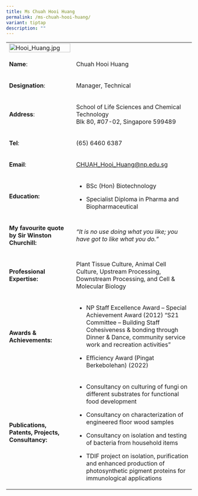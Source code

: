 ```yaml
---
title: Ms Chuah Hooi Huang
permalink: /ms-chuah-hooi-huang/
variant: tiptap
description: ""
---
```

<table>
<tbody>
<tr>
<td rowspan="1" colspan="1">
<div class="isomer-image-wrapper">
<img style="width: 100%" height="auto" width="100%" alt="Hooi_Huang.jpg" src="https://graduation.np.edu.sg/staffdirectory/lsct/PublishingImages/Hooi_Huang.jpg">
</div>
</td>
<td rowspan="1" colspan="1">
<p></p>
</td>
</tr>
<tr>
<td rowspan="1" colspan="1">
<p><strong>Name</strong>:&nbsp;&nbsp;&nbsp;&nbsp;&nbsp;&nbsp;&nbsp;&nbsp;&nbsp;&nbsp;&nbsp;&nbsp;&nbsp;&nbsp;&nbsp;&nbsp;&nbsp;&nbsp;&nbsp;&nbsp;&nbsp;&nbsp;&nbsp;&nbsp;&nbsp;</p>
</td>
<td rowspan="1" colspan="1">
<p>Chuah Hooi Huang</p>
</td>
</tr>
<tr>
<td rowspan="1" colspan="1">
<p>​<strong>Designation</strong>:</p>
</td>
<td rowspan="1" colspan="1">
<p>Manager, Technical​​</p>
</td>
</tr>
<tr>
<td rowspan="1" colspan="1">
<p><strong>Address</strong>: ​</p>
</td>
<td rowspan="1" colspan="1">
<p>School of Life Sciences and Chemical Technology
<br>Blk 80, #07-02, Singapore 599489​</p>
</td>
</tr>
<tr>
<td rowspan="1" colspan="1">
<p><strong>Tel</strong>: &nbsp;&nbsp;&nbsp; ​</p>
</td>
<td rowspan="1" colspan="1">
<p>(65) 6460 6387</p>
</td>
</tr>
<tr>
<td rowspan="1" colspan="1">
<p><strong>Email</strong>: ​</p>
</td>
<td rowspan="1" colspan="1">
<p><a href="mailto:CHUAH_Hooi_Huang@np.edu.sg" rel="noopener noreferrer nofollow" target="_blank">CHUAH_Hooi_Huang@np.edu.sg</a>
</p>
</td>
</tr>
<tr>
<td rowspan="1" colspan="1">
<p><strong>Education:</strong>
</p>
</td>
<td rowspan="1" colspan="1">
<ul data-tight="true" class="tight">
<li>
<p>BSc (Hon) Biotechnology</p>
</li>
<li>
<p>Specialist Diploma in Pharma and Biopharmaceutical</p>
</li>
</ul>
</td>
</tr>
<tr>
<td rowspan="1" colspan="1">
<p><strong>My favourite quote by Sir Winston Churchill:</strong>
</p>
</td>
<td rowspan="1" colspan="1">
<p><em>“It is no use doing what you like; you have got to like what you do.”</em>
</p>
</td>
</tr>
<tr>
<td rowspan="1" colspan="1">
<p><strong>Professional Expertise​:</strong>
</p>
</td>
<td rowspan="1" colspan="1">
<p>Plant Tissue Culture, Animal Cell Culture, Upstream Processing, Downstream
Processing, and Cell &amp; Molecular Biology</p>
</td>
</tr>
<tr>
<td rowspan="1" colspan="1">
<p>​<strong>Awards &amp; Achievements:</strong>
</p>
</td>
<td rowspan="1" colspan="1">
<ul data-tight="true" class="tight">
<li>
<p>NP Staff Excellence Award – Special Achievement Award (2012) “S21 Committee
– Building Staff Cohesiveness &amp; bonding through Dinner &amp; Dance,
community service work and recreation activities”</p>
</li>
<li>
<p>Efficiency Award (Pingat Berkebolehan) (2022)</p>
</li>
</ul>
</td>
</tr>
<tr>
<td rowspan="1" colspan="1">
<p>​<strong>Publications, Patents, Projects, Consultancy:</strong>
</p>
</td>
<td rowspan="1" colspan="1">
<ul data-tight="true" class="tight">
<li>
<p>Consultancy on culturing of fungi on different substrates for functional
food development</p>
</li>
<li>
<p>​Consultancy on characterization of engineered floor wood samples</p>
</li>
<li>
<p>Consultancy on isolation and testing of bacteria from household items&nbsp;</p>
</li>
<li>
<p>TDIF project on isolation, purification and enhanced production of photosynthetic
pigment proteins for immunological applications</p>
</li>
</ul>
</td>
</tr>
</tbody>
</table>
<p></p>